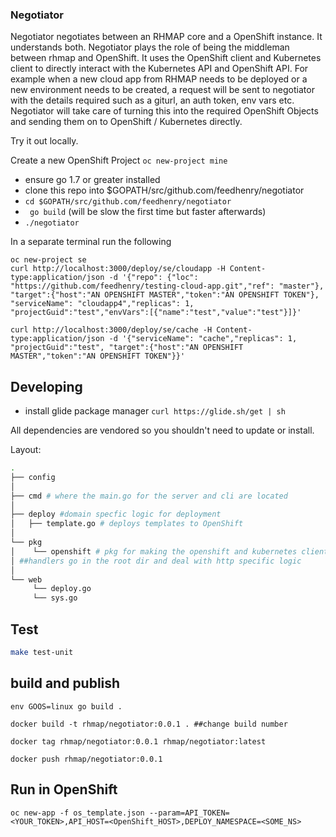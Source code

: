 ### Negotiator 

Negotiator negotiates between an RHMAP core and a OpenShift instance. It understands both.
Negotiator plays the role of being the middleman between rhmap and OpenShift. It uses the OpenShift client and Kubernetes client to directly interact with the Kubernetes API and OpenShift API. For example when a new cloud app from RHMAP needs to be deployed or a new environment needs to be created, a request will be sent to negotiator with the details required such as a giturl, an auth token, env vars etc. Negotiator will take care of turning this into the required OpenShift Objects and sending them on to OpenShift / Kubernetes directly.

Try it out locally.

Create a new OpenShift Project ``` oc new-project mine ```

- ensure go 1.7 or greater installed
- clone this repo into $GOPATH/src/github.com/feedhenry/negotiator
- ``` cd $GOPATH/src/github.com/feedhenry/negotiator ```
- ``` go build``` (will be slow the first time but faster afterwards)
- ``` ./negotiator ```

In a separate terminal run the following 

```
oc new-project se
curl http://localhost:3000/deploy/se/cloudapp -H Content-type:application/json -d '{"repo": {"loc": "https://github.com/feedhenry/testing-cloud-app.git","ref": "master"}, "target":{"host":"AN OPENSHIFT MASTER","token":"AN OPENSHIFT TOKEN"}, "serviceName": "cloudapp4","replicas": 1,  "projectGuid":"test","envVars":[{"name":"test","value":"test"}]}'

curl http://localhost:3000/deploy/se/cache -H Content-type:application/json -d '{"serviceName": "cache","replicas": 1,  "projectGuid":"test", "target":{"host":"AN OPENSHIFT MASTER","token":"AN OPENSHIFT TOKEN"}}'
```

## Developing

- install glide package manager ``` curl https://glide.sh/get | sh ``` 

All dependencies are vendored so you shouldn't need to update or install. 

Layout:
```bash
.
├── config
│
├── cmd # where the main.go for the server and cli are located
│
├── deploy #domain specfic logic for deployment
│   ├── template.go # deploys templates to OpenShift
│   
└── pkg
│    └── openshift # pkg for making the openshift and kubernetes client more simple to work with. Our domain logic does not go here
│ ##handlers go in the root dir and deal with http specific logic 
│  
└── web 
     └── deploy.go 
     └── sys.go      

``` 

## Test 

```bash
make test-unit 
```

## build and publish

```
env GOOS=linux go build .

docker build -t rhmap/negotiator:0.0.1 . ##change build number

docker tag rhmap/negotiator:0.0.1 rhmap/negotiator:latest

docker push rhmap/negotiator:0.0.1

```

## Run in OpenShift

```
oc new-app -f os_template.json --param=API_TOKEN=<YOUR_TOKEN>,API_HOST=<OpenShift_HOST>,DEPLOY_NAMESPACE=<SOME_NS>

```

